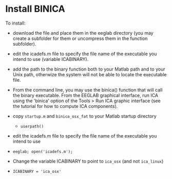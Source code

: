 # Install BINICA

To install:
- download the file and place them in the eeglab directory (you may create a subfolder for them or uncompress them in the function subfolder).
- edit the icadefs.m file to specify the file name of the executable you intend to use (variable ICABINARY).
- add the path to the binary function both to your Matlab path and to your Unix path, otherwize the system will not be able to locate the executable file.
- From the command line, you may use the binica() function that will call the binary executable. From the EEGLAB graphical interface, run ICA using the 'binica' option of the Tools > Run ICA graphic interface (see the tutorial for how to compute ICA components).


- copy `startup.m` and `binica_osx_fat` to your Matlab startup directory
  - `userpath()`
- edit the icadefs.m file to specify the file name of the executable you intend to use 
 - `eeglab; open('icadefs.m');`
 - Change the variable ICABINARY to point to `ica_osx` (and not `ica_linux`)
 - `ICABINARY = 'ica_osx'`
